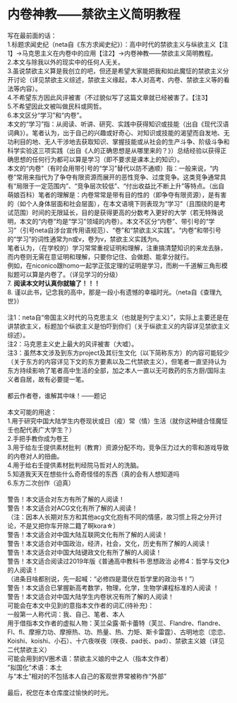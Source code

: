 # 内卷神教——禁欲主义简明教程
写在最前面的话：<br>
1.标题求闻史纪（neta自《东方求闻史纪》）：高中时代的禁欲主义与纵欲主义【注1】→马克思主义在内卷中的应用【注2】→内卷神教——禁欲主义简明教程。<br>
2.本文与除我以外的现实中的任何人无关。<br>
3.虽说禁欲主义算是我创立的吧，但还是希望大家能把我和如此魔怔的禁欲主义分开讨论（详见禁欲主义综述，禁欲主义缘起，本人对高考、内卷、禁欲主义等的看法等内容）。<br>
4.不希望东方因此风评被害（不过貌似写了这篇文章就已经被害了。【注3】<br>
5.不希望因此文被叫做民科或网哲。<br>
6.本文区分“学习”和“内卷”。<br>
本文的“学习”指：从阅读、听讲、研究、实践中获得知识或技能（出自《现代汉语词典》）。笔者认为，出于自己的兴趣或好奇心、对知识或技能的渴望而自发地、无功利目的地、无人干涉地去获取知识、掌握技能或从社会的生产斗争、阶级斗争和科学实验这三项实践（出自《人的正确思想是从哪里来的？》）总结经验以获得正确思想的任何行为都可以算是学习（即不要求是课本上的知识）。<br>
本文的“内卷”（有时会用带引号的“学习”替代以防不通顺）指：一般来说，“内卷”常用来指代为了争夺有限资源而展开的恶性竞争、过度竞争。这类竞争通常具有“局限于一定范围内”、“竞争层次较低”、“付出收益比不断上升”等特点。（出自萌娘百科）笔者的理解是：内卷常常是带有目的性的（即争夺有限资源），是有害的（如个人身体层面和社会层面），在本文语境下则表现为“学习”（且围绕的是考试范围）时间的无限延长，目的是获得更高的分数考入更好的大学（若无特殊说明，本文的“内卷”均是“学习”领域的内卷）。本文不区分“内卷”、带引号的“学习”（引号neta自涉台宣传用语规范）、“卷”和“禁欲主义实践”。“内卷”和带引号的“学习”的词性通常为n或v，卷为v，禁欲主义实践为n。<br>
笔者认为，（在学校的）学习常常重视证明和理解，注重搞清楚知识的来龙去脉，而内卷则无需在意证明和理解，只要你记住、会做题、能拿分就行。<br>
例如，在niconico跟homo一起学正弦定理的证明是学习，而刷一千道解三角形模拟题可以算是内卷了。（详见学习的分级）<br>
7. **阅读本文时认真你就输了！！！** <br>
8. 谨以此书，记念我的高中，那是一段小有遗憾的幸福时光。（neta自《查理九世》）<br>
<br>
注1：neta自“帝国主义时代的马克思主义（也就是列宁主义）”，实际上主要还是在讲禁欲主义，标题加个纵欲主义是怕吓到你们（关于纵欲主义的内容详见禁欲主义综述）。<br>
注2：马克思主义史上最大的风评被害（大嘘）。<br>
注3：虽然本文涉及到东方project及其衍生文化（以下简称东方）的内容可能较少（关于东方的内容详见下文的东方要素以及二代禁欲主义），但笔者一直坚持认为东方持续影响了笔者高中生活的全部，加之本人一直以无可救药的东方厨/国际主义者自居，故有必要提一笔。<br>
<br>
都云作者卷，谁解其中味！——题记<br>
<br>
本文可能的用途：<br>
1.用于研究中国大陆学生内卷现状或日（疫）常（情）生活（就你这种缝合怪魔怔壬也配代表广大学生？）<br>
2.手把手教你成为卷王<br>
3.用于给左壬提供素材批判（教育）资源分配不均，竞争压力过大的零和游戏导致的内卷对人的扭曲。<br>
4.用于给右壬提供素材批判经院马哲对人的洗脑。<br>
5.知道我天天在想些什么奇奇怪怪的东西（真的会有人想知道吗<br>
6.东方二次创作（迫真）<br>
<br>
警告！本文适合对东方有所了解的人阅读！<br>
警告！本文适合对ACG文化有所了解的人阅读！<br>
（注：因本人长期对东方和其他acg文化抱有不同的情感，故习惯上将之分开讨论，不是又把你车开除二籍了啊kora☆）<br>
警告！本文适合对中国大陆互联网文化有所了解的人阅读！<br>
警告！本文适合对中国政治，经济，社会，文化，历史有所了解的人阅读！<br>
警告！本文适合对中国大陆键政文化有所了解的人阅读！<br>
警告！本文适合阅读过2019年版《普通高中教科书·思想政治 必修4：哲学与文化》的人阅读！<br>
（进条目啥都别说，先一起喊：“必修四是潜伏在哲学里的政治书！”）<br>
警告！本文适合已掌握新高考数学，物理，化学，生物学课程标准的人阅读 ！<br>
警告！本文适合对中国大陆学生内卷状况有所了解的人阅读！<br>
可能会在本文中见到的意指本文作者的词汇(待补充)：<br>
一般第一人称代词：我、自己、笔者、本人<br>
用于借指本文作者的虚拟人物：芙兰朵露·斯卡蕾特（芙兰、Flandre、flandre、Fl、fl、摩擦力功、摩擦热、功、热量、热、力矩、斯卡雷霆）、古明地恋（恋恋、Koishi、koishi、小石）、十六夜咲夜（咲夜、pad长、pad）、禁欲主义娘（详见二代禁欲主义）<br>
可能会用到的V圈术语：禁欲主义娘的中之人（指本文作者）<br>
“拟国化”术语：本土<br>
与“本土”相对的不包括本人自己的客观世界常被称作“外部”<br>
<br>
最后，祝您在本仓库度过愉快的时光。
